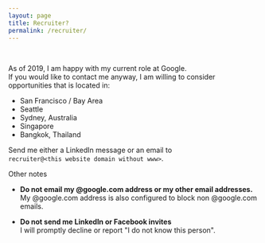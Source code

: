 ```yaml
---
layout: page
title: Recruiter?
permalink: /recruiter/
---
```


<br>

As of 2019, I am happy with my current role at Google.<br>
If you would like to contact me anyway, I am willing to consider opportunities that is located in:

   * San Francisco / Bay Area
   * Seattle
   * Sydney, Australia
   * Singapore
   * Bangkok, Thailand

Send me either a LinkedIn message or an email to<br>
``recruiter@<this website domain without www>``.

Other notes
 * **Do not email my @google.com address or my other email addresses.**<br>
   My @google.com address is also configured to block non @google.com emails.<br>

 * **Do not send me LinkedIn or Facebook invites**<br>
   I will promptly decline or report "I do not know this person".<br>


